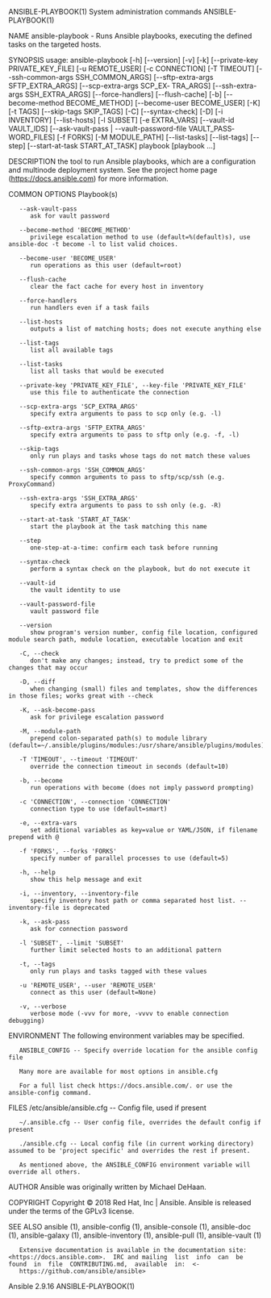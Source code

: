 ANSIBLE-PLAYBOOK(1)                                                              System administration commands                                                             ANSIBLE-PLAYBOOK(1)

NAME
       ansible-playbook - Runs Ansible playbooks, executing the defined tasks on the targeted hosts.

SYNOPSIS
       usage: ansible-playbook [-h] [--version] [-v] [-k]
              [--private-key  PRIVATE_KEY_FILE] [-u REMOTE_USER] [-c CONNECTION] [-T TIMEOUT] [--ssh-common-args SSH_COMMON_ARGS] [--sftp-extra-args SFTP_EXTRA_ARGS] [--scp-extra-args SCP_EX‐
              TRA_ARGS] [--ssh-extra-args SSH_EXTRA_ARGS] [--force-handlers] [--flush-cache] [-b] [--become-method BECOME_METHOD]  [--become-user  BECOME_USER]  [-K]  [-t  TAGS]  [--skip-tags
              SKIP_TAGS]  [-C]  [--syntax-check]  [-D]  [-i  INVENTORY] [--list-hosts] [-l SUBSET] [-e EXTRA_VARS] [--vault-id VAULT_IDS] [--ask-vault-pass | --vault-password-file VAULT_PASS‐
              WORD_FILES] [-f FORKS] [-M MODULE_PATH] [--list-tasks] [--list-tags] [--step] [--start-at-task START_AT_TASK] playbook [playbook ...]

DESCRIPTION
       the tool to run Ansible playbooks, which are a configuration and multinode deployment system.  See the project home page (https://docs.ansible.com) for more information.

COMMON OPTIONS
          Playbook(s)

       --ask-vault-pass
          ask for vault password

       --become-method 'BECOME_METHOD'
          privilege escalation method to use (default=%(default)s), use ansible-doc -t become -l to list valid choices.

       --become-user 'BECOME_USER'
          run operations as this user (default=root)

       --flush-cache
          clear the fact cache for every host in inventory

       --force-handlers
          run handlers even if a task fails

       --list-hosts
          outputs a list of matching hosts; does not execute anything else

       --list-tags
          list all available tags

       --list-tasks
          list all tasks that would be executed

       --private-key 'PRIVATE_KEY_FILE', --key-file 'PRIVATE_KEY_FILE'
          use this file to authenticate the connection

       --scp-extra-args 'SCP_EXTRA_ARGS'
          specify extra arguments to pass to scp only (e.g. -l)

       --sftp-extra-args 'SFTP_EXTRA_ARGS'
          specify extra arguments to pass to sftp only (e.g. -f, -l)

       --skip-tags
          only run plays and tasks whose tags do not match these values

       --ssh-common-args 'SSH_COMMON_ARGS'
          specify common arguments to pass to sftp/scp/ssh (e.g. ProxyCommand)

       --ssh-extra-args 'SSH_EXTRA_ARGS'
          specify extra arguments to pass to ssh only (e.g. -R)

       --start-at-task 'START_AT_TASK'
          start the playbook at the task matching this name

       --step
          one-step-at-a-time: confirm each task before running

       --syntax-check
          perform a syntax check on the playbook, but do not execute it

       --vault-id
          the vault identity to use

       --vault-password-file
          vault password file

       --version
          show program's version number, config file location, configured module search path, module location, executable location and exit

       -C, --check
          don't make any changes; instead, try to predict some of the changes that may occur

       -D, --diff
          when changing (small) files and templates, show the differences in those files; works great with --check

       -K, --ask-become-pass
          ask for privilege escalation password

       -M, --module-path
          prepend colon-separated path(s) to module library (default=~/.ansible/plugins/modules:/usr/share/ansible/plugins/modules)

       -T 'TIMEOUT', --timeout 'TIMEOUT'
          override the connection timeout in seconds (default=10)

       -b, --become
          run operations with become (does not imply password prompting)

       -c 'CONNECTION', --connection 'CONNECTION'
          connection type to use (default=smart)

       -e, --extra-vars
          set additional variables as key=value or YAML/JSON, if filename prepend with @

       -f 'FORKS', --forks 'FORKS'
          specify number of parallel processes to use (default=5)

       -h, --help
          show this help message and exit

       -i, --inventory, --inventory-file
          specify inventory host path or comma separated host list. --inventory-file is deprecated

       -k, --ask-pass
          ask for connection password

       -l 'SUBSET', --limit 'SUBSET'
          further limit selected hosts to an additional pattern

       -t, --tags
          only run plays and tasks tagged with these values

       -u 'REMOTE_USER', --user 'REMOTE_USER'
          connect as this user (default=None)

       -v, --verbose
          verbose mode (-vvv for more, -vvvv to enable connection debugging)

ENVIRONMENT
       The following environment variables may be specified.

       ANSIBLE_CONFIG -- Specify override location for the ansible config file

       Many more are available for most options in ansible.cfg

       For a full list check https://docs.ansible.com/. or use the ansible-config command.

FILES
       /etc/ansible/ansible.cfg -- Config file, used if present

       ~/.ansible.cfg -- User config file, overrides the default config if present

       ./ansible.cfg -- Local config file (in current working directory) assumed to be 'project specific' and overrides the rest if present.

       As mentioned above, the ANSIBLE_CONFIG environment variable will override all others.

AUTHOR
       Ansible was originally written by Michael DeHaan.

COPYRIGHT
       Copyright © 2018 Red Hat, Inc | Ansible.  Ansible is released under the terms of the GPLv3 license.

SEE ALSO
       ansible (1), ansible-config (1), ansible-console (1), ansible-doc (1), ansible-galaxy (1), ansible-inventory (1), ansible-pull (1), ansible-vault (1)

       Extensive documentation is available in the documentation site: <https://docs.ansible.com>.  IRC and mailing  list  info  can  be  found  in  file  CONTRIBUTING.md,  available  in:  <‐
       https://github.com/ansible/ansible>

Ansible 2.9.16                                                                                                                                                              ANSIBLE-PLAYBOOK(1)
